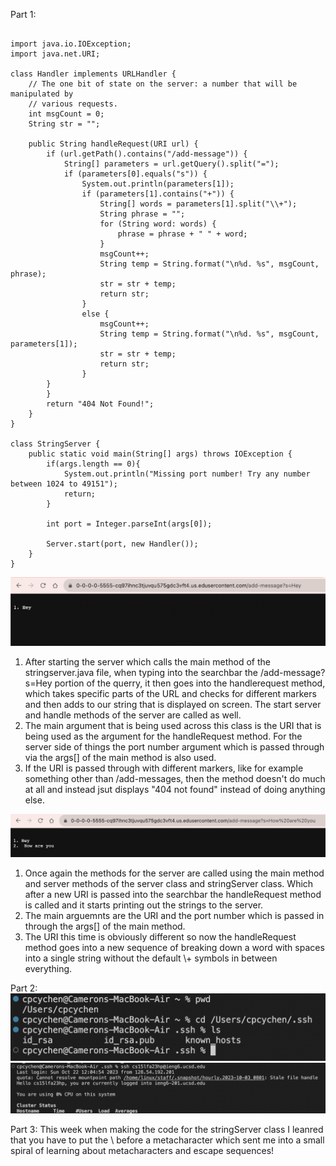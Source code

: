 Part 1:
~~~

import java.io.IOException;
import java.net.URI;

class Handler implements URLHandler {
    // The one bit of state on the server: a number that will be manipulated by
    // various requests.
    int msgCount = 0;
    String str = "";

    public String handleRequest(URI url) {
        if (url.getPath().contains("/add-message")) {
            String[] parameters = url.getQuery().split("=");
            if (parameters[0].equals("s")) {
                System.out.println(parameters[1]);
                if (parameters[1].contains("+")) {
                    String[] words = parameters[1].split("\\+");
                    String phrase = "";
                    for (String word: words) {
                        phrase = phrase + " " + word;
                    }
                    msgCount++;
                    String temp = String.format("\n%d. %s", msgCount, phrase);
                    str = str + temp;
                    return str;
                }
                else {
                    msgCount++;
                    String temp = String.format("\n%d. %s", msgCount, parameters[1]);
                    str = str + temp;
                    return str;
                }
        }
        }
        return "404 Not Found!";
    }
}

class StringServer {
    public static void main(String[] args) throws IOException {
        if(args.length == 0){
            System.out.println("Missing port number! Try any number between 1024 to 49151");
            return;
        }

        int port = Integer.parseInt(args[0]);

        Server.start(port, new Handler());
    }
}
~~~
![Image](hey.png)
1. After starting the server which calls the main method of the stringserver.java file, when typing into the searchbar
   the /add-message?s=Hey portion of the querry, it then goes into the handlerequest method, which takes specific parts of the URL and
   checks for different markers and then adds to our string that is displayed on screen. The start server and handle methods of the server
   are called as well.
2. The main argument that is being used across this class is the URI that is being used as the argument for the handleRequest method.
   For the server side of things the port number argument which is passed through via the args[] of the main method is also used.
3. If the URI is passed through with different markers, like for example something other than /add-messages, then the method doesn't do
   much at all and instead jsut displays "404 not found" instead of doing anything else.

![Image](how.png)
1. Once again the methods for the server are called using the main method and server methods of the server class and stringServer class.
   Which after a new URI is passed into the searchbar the handleRequest method is called and it starts printing out the strings to the
   server.
2. The main arguemnts are the URI and the port number which is passed in through the args[] of the main method.
3. The URI this time is obviously different so now the handleRequest method goes into a new sequence of breaking down a word with spaces
   into a single string without the default \\+ symbols in between everything.

Part 2:
![Image](paths.png)
![Image](ezlogin.png)

Part 3:
This week when making the code for the stringServer class I leanred that you have to put the \\ before a metacharacter which sent me into
a small spiral of learning about metacharacters and escape sequences! 

